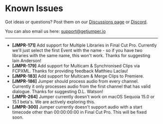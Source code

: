 # Known Issues

Got ideas or questions? Post them on our [Discussions page](https://github.com/GetJumper/docs/discussions) or [Discord](https://discord.com/invite/3JFNYAfwSb).

You can also email us here: support@getjumper.io

---

- **[JMPR-171]** Add support for Multiple Libraries in Final Cut Pro. Currently we'll just select the first Event with the name - so if you have two libraries with the same name, this won't work. Thanks for suggesting Iain Anderson!
- **[JMPR-179]** Add support for Multicam & Synchronised Clips via FCPXML. Thanks for providing feedback Matthieu Laclau!
- **[JMPR-183]** Add support for Multicam & Merge Clips to Premiere.
- **[JMPR-186]** Jumper should process audio from every channel. Currently it only processes audio from the first channel that has valid dialogue. Thanks for suggesting D.L. Watson!
- **[JMPR-264]** Jumper currently doesn't work on macOS Sequoia 15.0 or 15.1 beta's. We are actively exploring this.
- **[JMPR-300]** Jumper currently doesn't support audio with a start timecode other than 00:00:00:00 in Final Cut Pro. This will be fixed soon.
